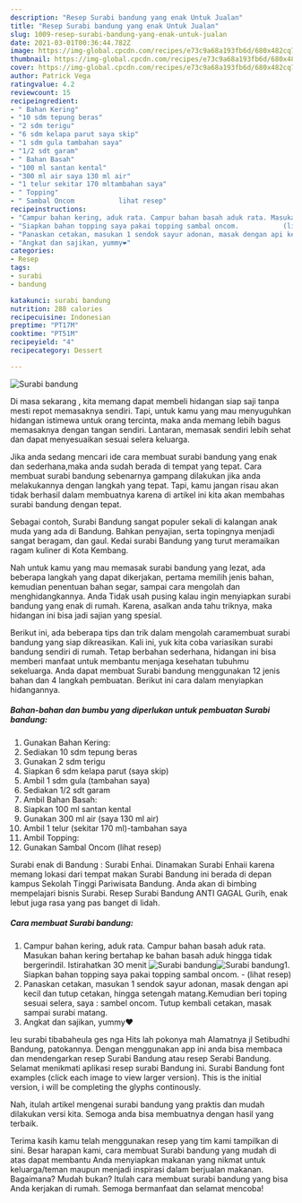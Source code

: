 ```yaml
---
description: "Resep Surabi bandung yang enak Untuk Jualan"
title: "Resep Surabi bandung yang enak Untuk Jualan"
slug: 1009-resep-surabi-bandung-yang-enak-untuk-jualan
date: 2021-03-01T00:36:44.782Z
image: https://img-global.cpcdn.com/recipes/e73c9a68a193fb6d/680x482cq70/surabi-bandung-foto-resep-utama.jpg
thumbnail: https://img-global.cpcdn.com/recipes/e73c9a68a193fb6d/680x482cq70/surabi-bandung-foto-resep-utama.jpg
cover: https://img-global.cpcdn.com/recipes/e73c9a68a193fb6d/680x482cq70/surabi-bandung-foto-resep-utama.jpg
author: Patrick Vega
ratingvalue: 4.2
reviewcount: 15
recipeingredient:
- " Bahan Kering"
- "10 sdm tepung beras"
- "2 sdm terigu"
- "6 sdm kelapa parut saya skip"
- "1 sdm gula tambahan saya"
- "1/2 sdt garam"
- " Bahan Basah"
- "100 ml santan kental"
- "300 ml air saya 130 ml air"
- "1 telur sekitar 170 mltambahan saya"
- " Topping"
- " Sambal Oncom           lihat resep"
recipeinstructions:
- "Campur bahan kering, aduk rata. Campur bahan basah aduk rata. Masukan bahan kering bertahap ke bahan basah aduk hingga tidak bergerindil. Istirahatkan 3O menit"
- "Siapkan bahan topping saya pakai topping sambal oncom.           (lihat resep)"
- "Panaskan cetakan, masukan 1 sendok sayur adonan, masak dengan api kecil dan tutup cetakan, hingga setengah matang.Kemudian beri toping sesuai selera, saya : sambel oncom. Tutup kembali cetakan, masak sampai surabi matang."
- "Angkat dan sajikan, yummy❤"
categories:
- Resep
tags:
- surabi
- bandung

katakunci: surabi bandung 
nutrition: 288 calories
recipecuisine: Indonesian
preptime: "PT17M"
cooktime: "PT51M"
recipeyield: "4"
recipecategory: Dessert

---
```



![Surabi bandung](https://img-global.cpcdn.com/recipes/e73c9a68a193fb6d/680x482cq70/surabi-bandung-foto-resep-utama.jpg)

Di masa  sekarang , kita memang dapat membeli hidangan siap saji tanpa mesti repot memasaknya sendiri. Tapi, untuk kamu yang mau menyuguhkan hidangan istimewa untuk orang tercinta, maka anda memang lebih bagus memasaknya dengan tangan sendiri. Lantaran, memasak sendiri lebih sehat dan dapat menyesuaikan sesuai selera keluarga.

Jika anda sedang mencari ide cara membuat surabi bandung yang enak dan sederhana,maka anda sudah berada di tempat yang tepat. Cara membuat surabi bandung  sebenarnya gampang dilakukan jika anda melakukannya dengan langkah yang tepat. Tapi, kamu jangan risau akan tidak berhasil dalam membuatnya 
karena di artikel ini kita akan membahas surabi bandung dengan tepat.  

Sebagai contoh, Surabi Bandung sangat populer sekali di kalangan anak muda yang ada di Bandung. Bahkan penyajian, serta topingnya menjadi sangat beragam, dan gaul. Kedai surabi Bandung yang turut meramaikan ragam kuliner di Kota Kembang.

Nah untuk kamu yang mau memasak surabi bandung yang lezat, ada beberapa langkah yang dapat dikerjakan, pertama memilih jenis bahan, kemudian penentuan bahan segar, sampai cara mengolah dan menghidangkannya. Anda Tidak usah pusing kalau ingin menyiapkan surabi bandung yang enak di rumah. Karena, asalkan anda  tahu triknya, maka hidangan ini bisa jadi sajian yang spesial.

Berikut ini, ada beberapa tips dan trik dalam mengolah caramembuat surabi bandung yang siap dikreasikan. Kali ini, yuk kita coba variasikan surabi bandung sendiri di rumah. Tetap berbahan sederhana, hidangan ini bisa memberi manfaat untuk membantu menjaga kesehatan tubuhmu sekeluarga. Anda dapat membuat Surabi bandung menggunakan 12 jenis bahan dan 4 langkah pembuatan. Berikut ini cara dalam menyiapkan hidangannya.

<!--inarticleads1-->

##### Bahan-bahan dan bumbu yang diperlukan untuk pembuatan Surabi bandung:

1. Gunakan  Bahan Kering:
1. Sediakan 10 sdm tepung beras
1. Gunakan 2 sdm terigu
1. Siapkan 6 sdm kelapa parut (saya skip)
1. Ambil 1 sdm gula (tambahan saya)
1. Sediakan 1/2 sdt garam
1. Ambil  Bahan Basah:
1. Siapkan 100 ml santan kental
1. Gunakan 300 ml air (saya 130 ml air)
1. Ambil 1 telur (sekitar 170 ml)-tambahan saya
1. Ambil  Topping:
1. Gunakan  Sambal Oncom           (lihat resep)


Surabi enak di Bandung : Surabi Enhai. Dinamakan Surabi Enhaii karena memang lokasi dari tempat makan Surabi Bandung ini berada di depan kampus Sekolah Tinggi Pariwisata Bandung. Anda akan di bimbing mempelajari bisnis Surabi. Resep Surabi Bandung ANTI GAGAL Gurih, enak lebut juga rasa yang pas banget di lidah. 

<!--inarticleads2-->

##### Cara membuat Surabi bandung:

1. Campur bahan kering, aduk rata. Campur bahan basah aduk rata. Masukan bahan kering bertahap ke bahan basah aduk hingga tidak bergerindil. Istirahatkan 3O menit
<img src="https://img-global.cpcdn.com/steps/15a08990e4682111/160x128cq70/surabi-bandung-langkah-memasak-1-foto.jpg" alt="Surabi bandung"><img src="https://img-global.cpcdn.com/steps/750dfe78a7617546/160x128cq70/surabi-bandung-langkah-memasak-1-foto.jpg" alt="Surabi bandung">1. Siapkan bahan topping saya pakai topping sambal oncom. -           (lihat resep)
1. Panaskan cetakan, masukan 1 sendok sayur adonan, masak dengan api kecil dan tutup cetakan, hingga setengah matang.Kemudian beri toping sesuai selera, saya : sambel oncom. Tutup kembali cetakan, masak sampai surabi matang.
1. Angkat dan sajikan, yummy❤


Ieu surabi tibabaheula ges nga Hits lah pokonya mah Alamatnya jl Setibudhi Bandung, patokannya. Dengan menggunakan app ini anda bisa membaca dan mendengarkan resep Surabi Bandung atau resep Serabi Bandung. Selamat menikmati aplikasi resep surabi Bandung ini. Surabi Bandung font examples (click each image to view larger version). This is the initial version, i will be completing the glyphs continously. 

Nah, itulah artikel mengenai  surabi bandung  yang praktis dan mudah dilakukan versi kita. Semoga anda bisa membuatnya dengan hasil yang terbaik. 

Terima kasih kamu telah menggunakan resep yang tim kami tampilkan di sini. Besar harapan kami, cara membuat  Surabi bandung yang mudah di atas dapat membantu Anda menyiapkan makanan yang nikmat untuk keluarga/teman maupun menjadi inspirasi dalam berjualan makanan. Bagaimana? Mudah bukan? Itulah cara membuat surabi bandung yang bisa Anda kerjakan di rumah. Semoga bermanfaat dan selamat mencoba!

